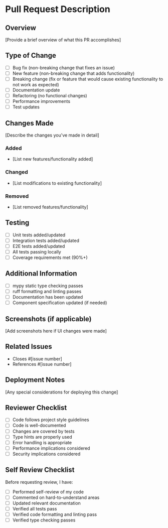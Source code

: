 # Pull Request Description

## Overview
[Provide a brief overview of what this PR accomplishes]

## Type of Change
- [ ] Bug fix (non-breaking change that fixes an issue)
- [ ] New feature (non-breaking change that adds functionality)
- [ ] Breaking change (fix or feature that would cause existing functionality to not work as expected)
- [ ] Documentation update
- [ ] Refactoring (no functional changes)
- [ ] Performance improvements
- [ ] Test updates

## Changes Made
[Describe the changes you've made in detail]

### Added
- [List new features/functionality added]

### Changed
- [List modifications to existing functionality]

### Removed
- [List removed features/functionality]

## Testing
- [ ] Unit tests added/updated
- [ ] Integration tests added/updated
- [ ] E2E tests added/updated
- [ ] All tests passing locally
- [ ] Coverage requirements met (90%+)

## Additional Information
- [ ] mypy static type checking passes
- [ ] ruff formatting and linting passes
- [ ] Documentation has been updated
- [ ] Component specification updated (if needed)

## Screenshots (if applicable)
[Add screenshots here if UI changes were made]

## Related Issues
- Closes #[issue number]
- References #[issue number]

## Deployment Notes
[Any special considerations for deploying this change]

## Reviewer Checklist
- [ ] Code follows project style guidelines
- [ ] Code is well-documented
- [ ] Changes are covered by tests
- [ ] Type hints are properly used
- [ ] Error handling is appropriate
- [ ] Performance implications considered
- [ ] Security implications considered

## Self Review Checklist
Before requesting review, I have:
- [ ] Performed self-review of my code
- [ ] Commented on hard-to-understand areas
- [ ] Updated relevant documentation
- [ ] Verified all tests pass
- [ ] Verified code formatting and linting pass
- [ ] Verified type checking passes
